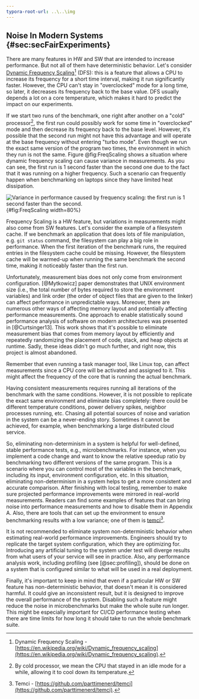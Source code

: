 ```yaml
---
typora-root-url: ..\..\img
---
```


## Noise In Modern Systems {#sec:secFairExperiments}

There are many features in HW and SW that are intended to increase performance. But not all of them have deterministic behavior. Let's consider [Dynamic Frequency Scaling](https://en.wikipedia.org/wiki/Dynamic_frequency_scaling)[^11] (DFS): this is a feature that allows a CPU to increase its frequency for a short time interval, making it run significantly faster. However, the CPU can't stay in "overclocked" mode for a long time, so later, it decreases its frequency back to the base value. DFS usually depends a lot on a core temperature, which makes it hard to predict the impact on our experiments.

If we start two runs of the benchmark, one right after another on a "cold" processor[^1], the first run could possibly work for some time in "overclocked" mode and then decrease its frequency back to the base level. However, it's possible that the second run might not have this advantage and will operate at the base frequency without entering "turbo mode". Even though we run the exact same version of the program two times, the environment in which they run is not the same. Figure @fig:FreqScaling shows a situation where dynamic frequency scaling can cause variance in measurements. As you can see, the first run is 1 second faster than the second one due to the fact that it was running on a higher frequency. Such a scenario can frequently happen when benchmarking on laptops since they have limited heat dissipation.

![Variance in performance caused by frequency scaling: the first run is 1 second faster than the second.](../../img/measurements/FreqScaling.jpg){#fig:FreqScaling width=80%}

Frequency Scaling is a HW feature, but variations in measurements might also come from SW features. Let's consider the example of a filesystem cache. If we benchmark an application that does lots of file manipulation, e.g. `git status` command, the filesystem can play a big role in performance. When the first iteration of the benchmark runs, the required entries in the filesystem cache could be missing. However, the filesystem cache will be warmed-up when running the same benchmark the second time, making it noticeably faster than the first run.

Unfortunately, measurement bias does not only come from environment configuration. [@Mytkowicz] paper demonstrates that UNIX environment size (i.e., the total number of bytes required to store the environment variables) and link order (the order of object files that are given to the linker) can affect performance in unpredictable ways. Moreover, there are numerous other ways of affecting memory layout and potentially affecting performance measurements. One approach to enable statistically sound performance analysis of software on modern architectures was presented in [@Curtsinger13]. This work shows that it's possible to eliminate measurement bias that comes from memory layout by efficiently and repeatedly randomizing the placement of code, stack, and heap objects at runtime. Sadly, these ideas didn't go much further, and right now, this project is almost abandoned.

Remember that even running a task manager tool, like Linux top, can affect measurements since a CPU core will be activated and assigned to it. This might affect the frequency of the core that is running the actual benchmark.

Having consistent measurements requires running all iterations of the benchmark with the same conditions. However, it is not possible to replicate the exact same environment and eliminate bias completely: there could be different temperature conditions, power delivery spikes, neighbor processes running, etc. Chasing all potential sources of noise and variation in the system can be a never-ending story. Sometimes it cannot be achieved, for example, when benchmarking a large distributed cloud service.

So, eliminating non-determinism in a system is helpful for well-defined, stable performance tests, e.g., microbenchmarks. For instance, when you implement a code change and want to know the relative speedup ratio by benchmarking two different versions of the same program. This is a scenario where you can control most of the variables in the benchmark, including its input, environment configuration, etc. In this situation, eliminating non-determinism in a system helps to get a more consistent and accurate comparison. After finishing with local testing, remember to make sure projected performance improvements were mirrored in real-world measurements. Readers can find some examples of features that can bring noise into performance measurements and how to disable them in Appendix A. Also, there are tools that can set up the environment to ensure benchmarking results with a low variance; one of them is [temci](https://github.com/parttimenerd/temci)[^14].

It is not recommended to eliminate system non-deterministic behavior when estimating real-world performance improvements. Engineers should try to replicate the target system configuration, which they are optimizing for. Introducing any artificial tuning to the system under test will diverge results from what users of your service will see in practice. Also, any performance analysis work, including profiling (see [@sec:profiling]), should be done on a system that is configured similar to what will be used in a real deployment.

Finally, it's important to keep in mind that even if a particular HW or SW feature has non-deterministic behavior, that doesn't mean it is considered harmful. It could give an inconsistent result, but it is designed to improve the overall performance of the system. Disabling such a feature might reduce the noise in microbenchmarks but make the whole suite run longer. This might be especially important for CI/CD performance testing when there are time limits for how long it should take to run the whole benchmark suite.

[^1]: By cold processor, we mean the CPU that stayed in an idle mode for a while, allowing it to cool down its temperature. 
[^11]: Dynamic Frequency Scaling - [https://en.wikipedia.org/wiki/Dynamic_frequency_scaling](https://en.wikipedia.org/wiki/Dynamic_frequency_scaling).
[^14]: Temci - [https://github.com/parttimenerd/temci](https://github.com/parttimenerd/temci).
